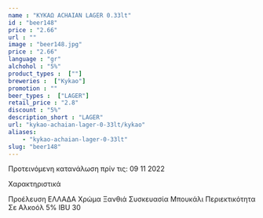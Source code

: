 ```yaml
---
name : "ΚΥΚΑΩ ACHAIAN LAGER 0.33lt"
id : "beer148"
price : "2.66"
url : ""
image : "beer148.jpg"
price : "2.66"
language : "gr"
alchohol : "5%"
product_types :  [""]
breweries :  ["Kykao"]
promotion : ""
beer_types :  ["LAGER"]
retail_price : "2.8"
discount : "5%"
description_short : "LAGER"
url: "kykao-achaian-lager-0-33lt/kykao"
aliases: 
    - "kykao-achaian-lager-0-33lt"
slug: "beer148"
---
```


Προτεινόμενη κατανάλωση πρίν τις: 09 11 2022

Χαρακτηριστικά

Προέλευση
ΕΛΛΑΔΑ
Χρώμα
Ξανθιά
Συσκευασία
Μπουκάλι
Περιεκτικότητα Σε Αλκοόλ
5%
IBU
30